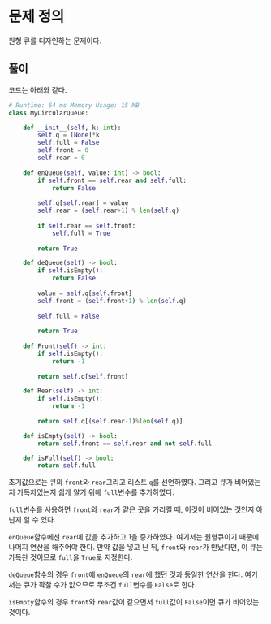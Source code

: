 # 문제 정의

원형 큐를 디자인하는 문제이다.

## 풀이

코드는 아래와 같다.

```python
# Runtime: 64 ms Memory Usage: 15 MB
class MyCircularQueue:

    def __init__(self, k: int):
        self.q = [None]*k
        self.full = False
        self.front = 0
        self.rear = 0
    
    def enQueue(self, value: int) -> bool:
        if self.front == self.rear and self.full:
            return False
        
        self.q[self.rear] = value
        self.rear = (self.rear+1) % len(self.q)
        
        if self.rear == self.front:
            self.full = True
            
        return True

    def deQueue(self) -> bool:
        if self.isEmpty():
            return False
        
        value = self.q[self.front]
        self.front = (self.front+1) % len(self.q)
        
        self.full = False
        
        return True
    
    def Front(self) -> int:
        if self.isEmpty():
            return -1
        
        return self.q[self.front]

    def Rear(self) -> int:
        if self.isEmpty():
            return -1
        
        return self.q[(self.rear-1)%len(self.q)]

    def isEmpty(self) -> bool:
        return self.front == self.rear and not self.full

    def isFull(self) -> bool:
        return self.full
```

초기값으로는 큐의 `front`와 `rear`그리고 리스트 `q`를 선언하였다. 그리고 큐가 비어있는지 가득차있는지 쉽게 알기 위해 `full`변수를 추가하였다.

`full`변수를 사용하면 `front`와 `rear`가 같은 곳을 가리킬 때, 이것이 비어있는 것인지 아닌지 알 수 있다.

`enQueue`함수에선 `rear`에 값을 추가하고 1을 증가하였다. 여기서는 원형큐이기 때문에 나머지 연산을 해주어야 한다. 만약 값을 넣고 난 뒤, `front`와 `rear`가 만났다면, 이 큐는 가득찬 것이므로 `full`을 `True`로 지정한다.

`deQueue`함수의 경우 `front`에 `enQueue`의 `rear`에 했던 것과 동일한 연산을 한다. 여기서는 큐가 꽉찰 수가 없으므로 무조건 `full`변수를 `False`로 한다.

`isEmpty`함수의 경우 `front`와 `rear`값이 같으면서 `full`값이 `False`이면 큐가 비어있는 것이다.